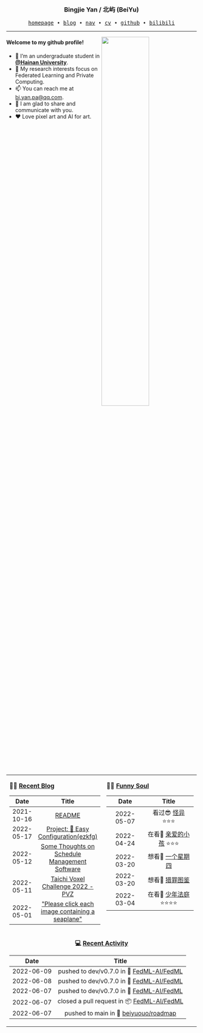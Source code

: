 <h3 align="center"> Bingjie Yan / 北屿 (BeiYu) </h3>


<p align="center">
  <samp>
    <a href="https://www.bj-yan.top/">homepage</a> ∙
    <a href="https://blog.bj-yan.top/">blog</a> ∙
    <a href="https://nav.bj-yan.top/">nav</a> ∙
    <a href="https://www.bj-yan.top/pdf/cv_en.pdf">cv</a> ∙ 
    <a href="https://github.com/beiyuouo">github</a> ∙ 
    <a href="https://space.bilibili.com/23511429">bilibili</a>
  </samp>
</p>


---

<img align="right" src="https://github-readme-stats.vercel.app/api?username=beiyuouo&show_icons=true&hide_border=true" width="50%">


#### Welcome to my github profile!
<!-- languages:start -->
<!-- prettier-ignore-start -->
<!-- markdownlint-disable -->
- 🔭 I’m an undergraduate student in [**@Hainan University**](https://ha.hainanu.edu.cn/home2020/).
- 🌱 My research interests focus on Federated Learning and Private Computing.
- 📫 You can reach me at [bj.yan.pa@qq.com](mailto:bj.yan.pa@qq.com).
- 🎨 I am glad to share and communicate with you.
- ❤️ Love pixel art and AI for art.
<!-- markdownlint-restore -->
<!-- prettier-ignore-end -->
<!-- languages:end -->

<table width="100%" align="center" padding="0" margin="0">
<tr>
<td valign="top" width="50%">

**🤹‍♀️ <a href="https://blog.bj-yan.top/" target="_blank">Recent Blog</a>**

<!-- START_SECTION:blog -->
| Date | Title |
| :-: | :---: |
| 2021-10-16 | <a href='https://blog.bj-yan.top/p/readme/' target='_blank'>README</a> |
| 2022-05-17 | <a href='https://blog.bj-yan.top/p/blog-project-ezkfg/' target='_blank'>Project: 🍕 Easy Configuration(ezkfg)</a> |
| 2022-05-12 | <a href='https://blog.bj-yan.top/p/blog-some-thoughts-on-schedule-management-software/' target='_blank'>Some Thoughts on Schedule Management Software</a> |
| 2022-05-11 | <a href='https://blog.bj-yan.top/p/blog-taichi-voxel-challenge-2022-pvz/' target='_blank'>Taichi Voxel Challenge 2022 - PVZ</a> |
| 2022-05-01 | <a href='https://blog.bj-yan.top/p/blog-hcaptcha-seaplane/' target='_blank'>"Please click each image containing a seaplane"</a> |
<!-- END_SECTION:blog -->
</td>
<td valign="top" width="50%">

**🤾‍♂️ <a href="https://blog.bj-yan.top/" target="_blank">Funny Soul</a>**

<!-- START_SECTION:douban -->
| Date | Title |
| :-: | :---: |
| 2022-05-07 | 看过😎 <a href='http://movie.douban.com/subject/35524447/' target='_blank'>怪异</a> ⭐⭐⭐ |
| 2022-04-24 | 在看👀 <a href='http://movie.douban.com/subject/35344026/' target='_blank'>亲爱的小孩</a> ⭐⭐⭐ |
| 2022-03-20 | 想看🤔 <a href='http://movie.douban.com/subject/35774719/' target='_blank'>一个星期四</a>  |
| 2022-03-20 | 想看🤔 <a href='http://movie.douban.com/subject/35307437/' target='_blank'>猎罪图鉴</a>  |
| 2022-03-04 | 在看👀 <a href='http://movie.douban.com/subject/35248792/' target='_blank'>少年法庭</a> ⭐⭐⭐⭐ |
<!-- END_SECTION:douban -->
</td>
</tr>
<tr>
<td align="center" width="100%" colspan="2">

**💻 <a href="https://github.com/beiyuouo" target="_blank">Recent Activity</a>**

<!-- START_SECTION:github -->
| Date | Title |
| :-: | :---: |
| 2022-06-09 | pushed to dev/v0.7.0 in 📌 [FedML-AI/FedML](https://github.com/FedML-AI/FedML/compare/bf8c1f2297...76b26044d4) |
| 2022-06-08 | pushed to dev/v0.7.0 in 📌 [FedML-AI/FedML](https://github.com/FedML-AI/FedML/compare/2d8770d622...ddbc520e92) |
| 2022-06-07 | pushed to dev/v0.7.0 in 📌 [FedML-AI/FedML](https://github.com/FedML-AI/FedML/compare/2bfcddde7d...fc8604b625) |
| 2022-06-07 | closed a pull request in 📦 [FedML-AI/FedML](https://github.com/FedML-AI/FedML/pull/247) |
| 2022-06-07 | pushed to main in 📌 [beiyuouo/roadmap](https://github.com/beiyuouo/roadmap/compare/999f14d387...ad533ae231) |
<!-- END_SECTION:github -->

</td>
</tr>
</table>
